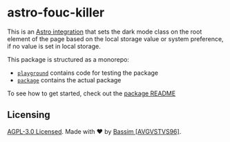 # astro-fouc-killer

This is an [Astro integration](https://docs.astro.build/en/guides/integrations-guide/) that sets the dark mode class on the root element of the page based on the local storage value or system preference, if no value is set in local storage.

This package is structured as a monorepo:

- [`playground`](./playground) contains code for testing the package
- [`package`](./package) contains the actual package

To see how to get started, check out the [package README](./package/README.md)



## Licensing

[AGPL-3.0 Licensed](./LICENSE). Made with ❤️ by [Bassim [AVGVSTVS96]](https://github.com/avgvstvs96).
